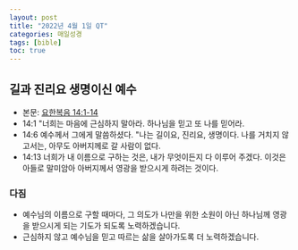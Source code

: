 ```yaml
---
layout: post
title: "2022년 4월 1일 QT"
categories: 매일성경
tags: [bible]
toc: true
---
```


## 길과 진리요 생명이신 예수
- 본문: [요한복음 14:1-14](https://www.bskorea.or.kr/bible/korbibReadpage.php?version=SAENEW&book=jhn&chap=14&sec=1&cVersion=&fontSize=15px&fontWeight=normal)
- 14:1 "너희는 마음에 근심하지 말아라. 하나님을 믿고 또 나를 믿어라.
- 14:6 예수께서 그에게 말씀하셨다. "나는 길이요, 진리요, 생명이다. 나를 거치지 않고서는, 아무도 아버지께로 갈 사람이 없다.
- 14:13 너희가 내 이름으로 구하는 것은, 내가 무엇이든지 다 이루어 주겠다. 이것은 아들로 말미암아 아버지께서 영광을 받으시게 하려는 것이다.

### 다짐
- 예수님의 이름으로 구할 때마다, 그 의도가 나만을 위한 소원이 아닌 하나님께 영광을 받으시게 되는 기도가 되도록 노력하겠습니다.
- 근심하지 않고 예수님을 믿고 따르는 삶을 살아가도록 더 노력하겠습니다.
